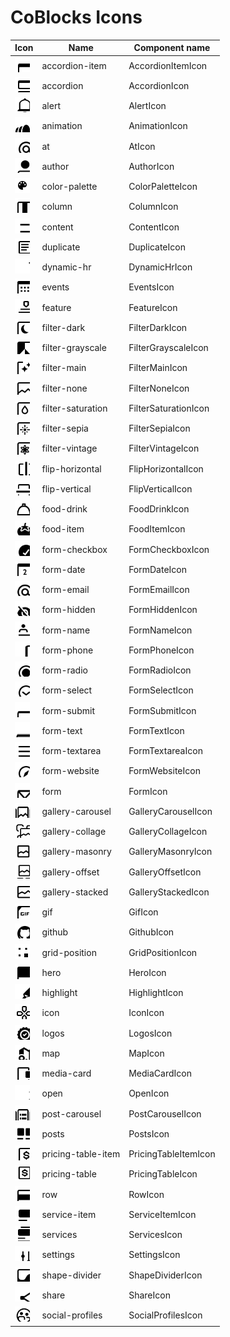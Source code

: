 # CoBlocks Icons
	
| Icon   | Name   | Component name   |
| ------ | ------ | ---------------- |
| <img src="./src/svg/accordion-item.svg" width="24" height="24"> | accordion-item | AccordionItemIcon |
| <img src="./src/svg/accordion.svg" width="24" height="24"> | accordion | AccordionIcon |
| <img src="./src/svg/alert.svg" width="24" height="24"> | alert | AlertIcon |
| <img src="./src/svg/animation.svg" width="24" height="24"> | animation | AnimationIcon |
| <img src="./src/svg/at.svg" width="24" height="24"> | at | AtIcon |
| <img src="./src/svg/author.svg" width="24" height="24"> | author | AuthorIcon |
| <img src="./src/svg/color-palette.svg" width="24" height="24"> | color-palette | ColorPaletteIcon |
| <img src="./src/svg/column.svg" width="24" height="24"> | column | ColumnIcon |
| <img src="./src/svg/content.svg" width="24" height="24"> | content | ContentIcon |
| <img src="./src/svg/duplicate.svg" width="24" height="24"> | duplicate | DuplicateIcon |
| <img src="./src/svg/dynamic-hr.svg" width="24" height="24"> | dynamic-hr | DynamicHrIcon |
| <img src="./src/svg/events.svg" width="24" height="24"> | events | EventsIcon |
| <img src="./src/svg/feature.svg" width="24" height="24"> | feature | FeatureIcon |
| <img src="./src/svg/filter-dark.svg" width="24" height="24"> | filter-dark | FilterDarkIcon |
| <img src="./src/svg/filter-grayscale.svg" width="24" height="24"> | filter-grayscale | FilterGrayscaleIcon |
| <img src="./src/svg/filter-main.svg" width="24" height="24"> | filter-main | FilterMainIcon |
| <img src="./src/svg/filter-none.svg" width="24" height="24"> | filter-none | FilterNoneIcon |
| <img src="./src/svg/filter-saturation.svg" width="24" height="24"> | filter-saturation | FilterSaturationIcon |
| <img src="./src/svg/filter-sepia.svg" width="24" height="24"> | filter-sepia | FilterSepiaIcon |
| <img src="./src/svg/filter-vintage.svg" width="24" height="24"> | filter-vintage | FilterVintageIcon |
| <img src="./src/svg/flip-horizontal.svg" width="24" height="24"> | flip-horizontal | FlipHorizontalIcon |
| <img src="./src/svg/flip-vertical.svg" width="24" height="24"> | flip-vertical | FlipVerticalIcon |
| <img src="./src/svg/food-drink.svg" width="24" height="24"> | food-drink | FoodDrinkIcon |
| <img src="./src/svg/food-item.svg" width="24" height="24"> | food-item | FoodItemIcon |
| <img src="./src/svg/form-checkbox.svg" width="24" height="24"> | form-checkbox | FormCheckboxIcon |
| <img src="./src/svg/form-date.svg" width="24" height="24"> | form-date | FormDateIcon |
| <img src="./src/svg/form-email.svg" width="24" height="24"> | form-email | FormEmailIcon |
| <img src="./src/svg/form-hidden.svg" width="24" height="24"> | form-hidden | FormHiddenIcon |
| <img src="./src/svg/form-name.svg" width="24" height="24"> | form-name | FormNameIcon |
| <img src="./src/svg/form-phone.svg" width="24" height="24"> | form-phone | FormPhoneIcon |
| <img src="./src/svg/form-radio.svg" width="24" height="24"> | form-radio | FormRadioIcon |
| <img src="./src/svg/form-select.svg" width="24" height="24"> | form-select | FormSelectIcon |
| <img src="./src/svg/form-submit.svg" width="24" height="24"> | form-submit | FormSubmitIcon |
| <img src="./src/svg/form-text.svg" width="24" height="24"> | form-text | FormTextIcon |
| <img src="./src/svg/form-textarea.svg" width="24" height="24"> | form-textarea | FormTextareaIcon |
| <img src="./src/svg/form-website.svg" width="24" height="24"> | form-website | FormWebsiteIcon |
| <img src="./src/svg/form.svg" width="24" height="24"> | form | FormIcon |
| <img src="./src/svg/gallery-carousel.svg" width="24" height="24"> | gallery-carousel | GalleryCarouselIcon |
| <img src="./src/svg/gallery-collage.svg" width="24" height="24"> | gallery-collage | GalleryCollageIcon |
| <img src="./src/svg/gallery-masonry.svg" width="24" height="24"> | gallery-masonry | GalleryMasonryIcon |
| <img src="./src/svg/gallery-offset.svg" width="24" height="24"> | gallery-offset | GalleryOffsetIcon |
| <img src="./src/svg/gallery-stacked.svg" width="24" height="24"> | gallery-stacked | GalleryStackedIcon |
| <img src="./src/svg/gif.svg" width="24" height="24"> | gif | GifIcon |
| <img src="./src/svg/github.svg" width="24" height="24"> | github | GithubIcon |
| <img src="./src/svg/grid-position.svg" width="24" height="24"> | grid-position | GridPositionIcon |
| <img src="./src/svg/hero.svg" width="24" height="24"> | hero | HeroIcon |
| <img src="./src/svg/highlight.svg" width="24" height="24"> | highlight | HighlightIcon |
| <img src="./src/svg/icon.svg" width="24" height="24"> | icon | IconIcon |
| <img src="./src/svg/logos.svg" width="24" height="24"> | logos | LogosIcon |
| <img src="./src/svg/map.svg" width="24" height="24"> | map | MapIcon |
| <img src="./src/svg/media-card.svg" width="24" height="24"> | media-card | MediaCardIcon |
| <img src="./src/svg/open.svg" width="24" height="24"> | open | OpenIcon |
| <img src="./src/svg/post-carousel.svg" width="24" height="24"> | post-carousel | PostCarouselIcon |
| <img src="./src/svg/posts.svg" width="24" height="24"> | posts | PostsIcon |
| <img src="./src/svg/pricing-table-item.svg" width="24" height="24"> | pricing-table-item | PricingTableItemIcon |
| <img src="./src/svg/pricing-table.svg" width="24" height="24"> | pricing-table | PricingTableIcon |
| <img src="./src/svg/row.svg" width="24" height="24"> | row | RowIcon |
| <img src="./src/svg/service-item.svg" width="24" height="24"> | service-item | ServiceItemIcon |
| <img src="./src/svg/services.svg" width="24" height="24"> | services | ServicesIcon |
| <img src="./src/svg/settings.svg" width="24" height="24"> | settings | SettingsIcon |
| <img src="./src/svg/shape-divider.svg" width="24" height="24"> | shape-divider | ShapeDividerIcon |
| <img src="./src/svg/share.svg" width="24" height="24"> | share | ShareIcon |
| <img src="./src/svg/social-profiles.svg" width="24" height="24"> | social-profiles | SocialProfilesIcon |
